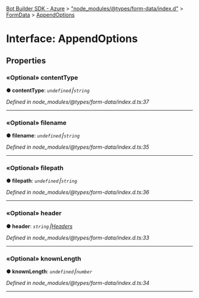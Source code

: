 [Bot Builder SDK - Azure](../README.md) > ["node_modules/@types/form-data/index.d"](../modules/_node_modules__types_form_data_index_d_.md) > [FormData](../classes/_node_modules__types_form_data_index_d_.formdata.md) > [AppendOptions](../interfaces/_node_modules__types_form_data_index_d_.formdata.appendoptions.md)



# Interface: AppendOptions


## Properties
<a id="contenttype"></a>

### «Optional» contentType

**●  contentType**:  *`undefined`⎮`string`* 

*Defined in node_modules/@types/form-data/index.d.ts:37*





___

<a id="filename"></a>

### «Optional» filename

**●  filename**:  *`undefined`⎮`string`* 

*Defined in node_modules/@types/form-data/index.d.ts:35*





___

<a id="filepath"></a>

### «Optional» filepath

**●  filepath**:  *`undefined`⎮`string`* 

*Defined in node_modules/@types/form-data/index.d.ts:36*





___

<a id="header"></a>

### «Optional» header

**●  header**:  *`string`⎮[Headers](_node_modules__types_form_data_index_d_.formdata.headers.md)* 

*Defined in node_modules/@types/form-data/index.d.ts:33*





___

<a id="knownlength"></a>

### «Optional» knownLength

**●  knownLength**:  *`undefined`⎮`number`* 

*Defined in node_modules/@types/form-data/index.d.ts:34*





___


